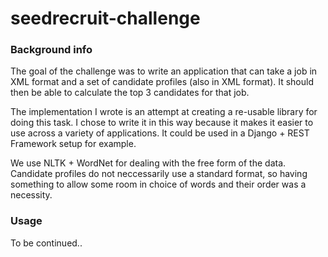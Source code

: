 seedrecruit-challenge
=====================

### Background info
The goal of the challenge was to write an application that can take a job in XML format and a set of candidate profiles (also in XML format).
It should then be able to calculate the top 3 candidates for that job. 

The implementation I wrote is an attempt at creating a re-usable library for doing this task.
I chose to write it in this way because it makes it easier to use across a variety of applications.
It could be used in a Django + REST Framework setup for example.

We use NLTK + WordNet for dealing with the free form of the data. Candidate profiles do not neccessarily use a standard format, so having something to 
allow some room in choice of words and their order was a necessity.

### Usage

To be continued..
